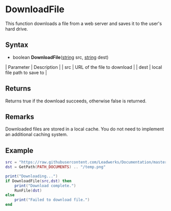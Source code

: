 # DownloadFile

This function downloads a file from a web server and saves it to the user's hard drive.

## Syntax 
- boolean **DownloadFile**([string](https://www.lua.org/manual/5.4/manual.html#6.4) src, [string](https://www.lua.org/manual/5.4/manual.html#6.4) dest)

| Parameter | Description |
| src | URL of the file to download | 
| dest | local file path to save to |

## Returns

Returns true if the download succeeds, otherwise false is returned.

## Remarks

Downloaded files are stored in a local cache. You do not need to implement an additional caching system.

## Example

```lua
src = "https://raw.githubusercontent.com/Leadwerks/Documentation/master/Images/ultraengine_logo.png"
dst = GetPath(PATH_DOCUMENTS) .. "/temp.png"

print("Downloading...")
if DownloadFile(src,dst) then
	print("Download complete.")
	RunFile(dst)
else
	print("Failed to download file.")
end
```
